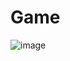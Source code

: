 # Game

![image](https://user-images.githubusercontent.com/57871748/139578376-46b374ab-def0-46e6-bc1e-fcbc4990663e.png)
